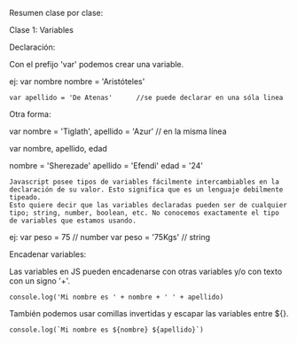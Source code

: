Resumen clase por clase:

Clase 1: Variables

Declaración:

Con el prefijo 'var' podemos crear una variable.

ej: 
    var nombre
    nombre = 'Aristóteles'
    
    var apellido = 'De Atenas'      //se puede declarar en una sóla linea

Otra forma:

  var nombre = 'Tiglath', apellido = 'Azur'      // en la misma línea
  
  var nombre, apellido, edad
  
  nombre = 'Sherezade' 
  apellido = 'Efendi'
  edad = '24'
  

    Javascript posee tipos de variables fácilmente intercambiables en la declaración de su valor. Esto significa que es un lenguaje debilmente tipeado. 
    Esto quiere decir que las variables declaradas pueden ser de cualquier tipo; string, number, boolean, etc. No conocemos exactamente el tipo de variables que estamos usando.
    
ej:
    var peso = 75         // number
    var peso = '75Kgs'    // string

Encadenar variables:

  Las variables en JS pueden encadenarse con otras variables y/o con texto con un signo '+'.

    console.log('Mi nombre es ' + nombre + ' ' + apellido)

  También podemos usar comillas invertidas y escapar las variables entre ${}.
  
    console.log(`Mi nombre es ${nombre} ${apellido}`)
    
  
  
  
      
